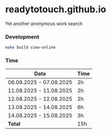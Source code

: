 # readytotouch.github.io
Yet another anonymous work search

### Development
```bash
make build view-online
```

### Time
| Data                    | Time |
|-------------------------|------|
| 06.08.2025 - 07.08.2025 | 2h   |
| 11.08.2025 - 11.08.2025 | 2h   |
| 12.08.2025 - 12.08.2025 | 2h   |
| 13.08.2025 - 14.08.2025 | 6h   |
| 14.08.2025 - 15.08.2025 | 3h   |
| **Total**               | 15h  |